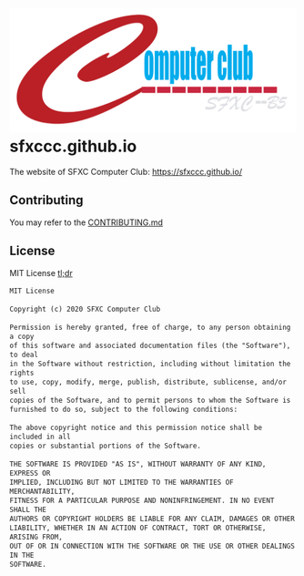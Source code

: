 # ![club icon](assets/img/COMPUTER%20CLUB%20POSTER%20LOGO.png)sfxccc.github.io 
The website of SFXC Computer Club: https://sfxccc.github.io/ 
## Contributing
You may refer to the [CONTRIBUTING.md](CONTRIBUTING.md)
## License
MIT License [tl;dr](https://tldrlegal.com/license/mit-license)
```
MIT License

Copyright (c) 2020 SFXC Computer Club

Permission is hereby granted, free of charge, to any person obtaining a copy
of this software and associated documentation files (the "Software"), to deal
in the Software without restriction, including without limitation the rights
to use, copy, modify, merge, publish, distribute, sublicense, and/or sell
copies of the Software, and to permit persons to whom the Software is
furnished to do so, subject to the following conditions:

The above copyright notice and this permission notice shall be included in all
copies or substantial portions of the Software.

THE SOFTWARE IS PROVIDED "AS IS", WITHOUT WARRANTY OF ANY KIND, EXPRESS OR
IMPLIED, INCLUDING BUT NOT LIMITED TO THE WARRANTIES OF MERCHANTABILITY,
FITNESS FOR A PARTICULAR PURPOSE AND NONINFRINGEMENT. IN NO EVENT SHALL THE
AUTHORS OR COPYRIGHT HOLDERS BE LIABLE FOR ANY CLAIM, DAMAGES OR OTHER
LIABILITY, WHETHER IN AN ACTION OF CONTRACT, TORT OR OTHERWISE, ARISING FROM,
OUT OF OR IN CONNECTION WITH THE SOFTWARE OR THE USE OR OTHER DEALINGS IN THE
SOFTWARE.
```
